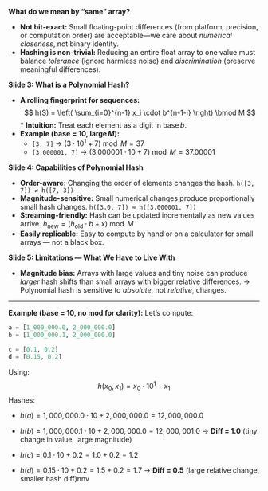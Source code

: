 **What do we mean by “same” array?**
* **Not bit‑exact:** Small floating-point differences (from platform, precision, or computation order) are acceptable—we care about *numerical closeness*, not binary identity.
* **Hashing is non-trivial:** Reducing an entire float array to one value must balance *tolerance* (ignore harmless noise) and *discrimination* (preserve meaningful differences).


**Slide 3: What is a Polynomial Hash?**
* **A rolling fingerprint for sequences:**  $$
  h(S) = \left( \sum_{i=0}^{n-1} x_i \cdot b^{n-1-i} \right) \bmod M
  $$* **Intuition:** Treat each element as a digit in base *b*.
* **Example (base = 10, large *M*):**
  * `[3, 7]` → $(3 \cdot 10^1 + 7) \bmod M = 37$
  * `[3.000001, 7]` → $(3.000001 \cdot 10 + 7) \bmod M = 37.00001$


**Slide 4: Capabilities of Polynomial Hash**
* **Order-aware:** Changing the order of elements changes the hash.
  `h([3, 7]) ≠ h([7, 3])`
* **Magnitude-sensitive:** Small numerical changes produce proportionally small hash changes.
  `h([3.0, 7]) ≈ h([3.000001, 7])`
* **Streaming-friendly:** Hash can be updated incrementally as new values arrive.
  $h_{\text{new}} = (h_{\text{old}} \cdot b + x) \bmod M$
* **Easily replicable:** Easy to compute by hand or on a calculator for small arrays — not a black box.

**Slide 5: Limitations — What We Have to Live With**

* **Magnitude bias:**
  Arrays with large values and tiny noise can produce *larger* hash shifts than small arrays with bigger relative differences.
  → Polynomial hash is sensitive to *absolute*, not *relative*, changes.

---

**Example (base = 10, no mod for clarity):**
Let’s compute:
```python
a = [1_000_000.0, 2_000_000.0]
b = [1_000_000.1, 2_000_000.0]

c = [0.1, 0.2]
d = [0.15, 0.2]
```

Using:
$$
h(x_0, x_1) = x_0 \cdot 10^1 + x_1
$$
Hashes:
* $h(a) = 1{,}000{,}000.0 \cdot 10 + 2{,}000{,}000.0 = 12{,}000{,}000.0$
* $h(b) = 1{,}000{,}000.1 \cdot 10 + 2{,}000{,}000.0 = 12{,}000{,}001.0$
  → **Diff = 1.0** (tiny change in value, large magnitude)

* $h(c) = 0.1 \cdot 10 + 0.2 = 1.0 + 0.2 = 1.2$

* $h(d) = 0.15 \cdot 10 + 0.2 = 1.5 + 0.2 = 1.7$
  → **Diff = 0.5** (large relative change, smaller hash diff)nnv
